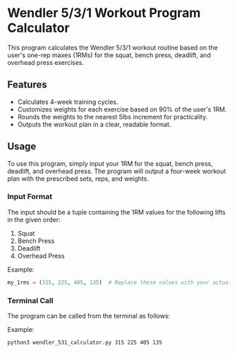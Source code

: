 # Wendler 5/3/1 Workout Program Calculator

This program calculates the Wendler 5/3/1 workout routine based on the user's one-rep maxes (1RMs) for the squat, bench press, deadlift, and overhead press exercises.

## Features

- Calculates 4-week training cycles.
- Customizes weights for each exercise based on 90% of the user's 1RM.
- Rounds the weights to the nearest 5lbs increment for practicality.
- Outputs the workout plan in a clear, readable format.

## Usage

To use this program, simply input your 1RM for the squat, bench press, deadlift, and overhead press. The program will output a four-week workout plan with the prescribed sets, reps, and weights.

### Input Format

The input should be a tuple containing the 1RM values for the following lifts in the given order:

1. Squat
2. Bench Press
3. Deadlift
4. Overhead Press

Example:
```python
my_1rms = (315, 225, 405, 135)  # Replace these values with your actual 1RMs
```

### Terminal Call

The program can be called from the terminal as follows:

Example:
```bash
python3 wendler_531_calculator.py 315 225 405 135
```
